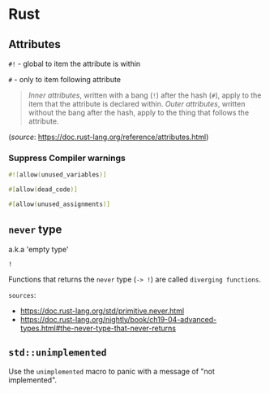 # Rust

## Attributes

`#!` - global to item the attribute is within

`#` - only to item following attribute

> _Inner attributes_, written with a bang (`!`) after the hash (`#`), apply to the item that the attribute is declared within. _Outer attributes_, written without the bang after the hash, apply to the thing that follows the attribute.

(_source_: <https://doc.rust-lang.org/reference/attributes.html>)

### Suppress Compiler warnings

```rust
#![allow(unused_variables)]

#[allow(dead_code)]

#[allow(unused_assignments)]
```

## `never` type

a.k.a 'empty type'

`!`

Functions that returns the `never` type (`-> !`) are called `diverging functions`.

`sources`:

- <https://doc.rust-lang.org/std/primitive.never.html>
- <https://doc.rust-lang.org/nightly/book/ch19-04-advanced-types.html#the-never-type-that-never-returns>

## `std::unimplemented`

Use the `unimplemented` macro to panic with a message of "not implemented".
